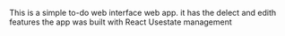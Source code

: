 This is a simple to-do web interface web app.
it has the delect and edith features
the app was built with React Usestate management 